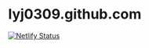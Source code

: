﻿# lyj0309.github.com
 
 [![Netlify Status](https://api.netlify.com/api/v1/badges/e331d6d1-5db4-4cd4-98fb-8b32d8fd6ae3/deploy-status)](https://app.netlify.com/sites/verdant-bienenstitch-4bdc08/deploys)

